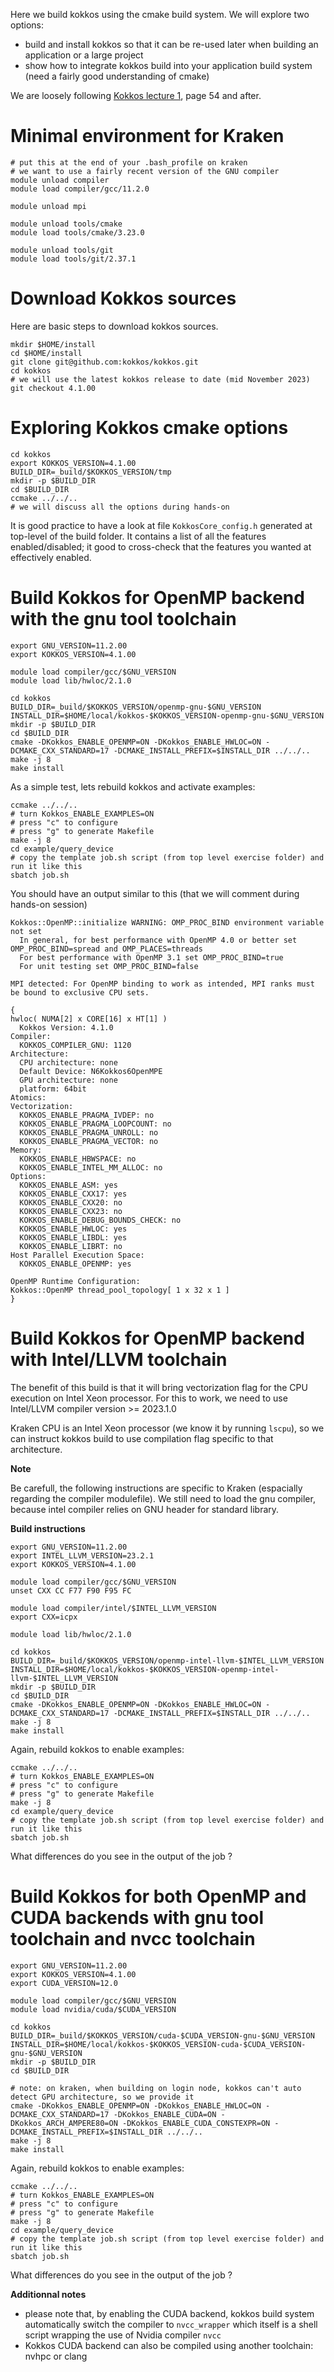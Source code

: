 Here we build kokkos using the cmake build system. We will explore two options:
- build and install kokkos so that it can be re-used later when building an application or a large project
- show how to integrate kokkos build into your application build system (need a fairly good understanding of cmake)

We are loosely following [Kokkos lecture 1](https://github.com/kokkos/kokkos-tutorials/blob/main/LectureSeries/KokkosTutorial_01_Introduction.pdf), page 54 and after.

# Minimal environment for Kraken

```shell
# put this at the end of your .bash_profile on kraken
# we want to use a fairly recent version of the GNU compiler
module unload compiler
module load compiler/gcc/11.2.0

module unload mpi

module unload tools/cmake
module load tools/cmake/3.23.0

module unload tools/git
module load tools/git/2.37.1
```

# Download Kokkos sources

Here are basic steps to download kokkos sources.

```shell
mkdir $HOME/install
cd $HOME/install
git clone git@github.com:kokkos/kokkos.git
cd kokkos
# we will use the latest kokkos release to date (mid November 2023)
git checkout 4.1.00
```

# Exploring Kokkos cmake options

```shell
cd kokkos
export KOKKOS_VERSION=4.1.00
BUILD_DIR=_build/$KOKKOS_VERSION/tmp
mkdir -p $BUILD_DIR
cd $BUILD_DIR
ccmake ../../..
# we will discuss all the options during hands-on
```

It is good practice to have a look at file `KokkosCore_config.h` generated at top-level of the build folder. It contains a list of all the features enabled/disabled; it good to cross-check that the features you wanted at effectively enabled.

# Build Kokkos for OpenMP backend with the gnu tool toolchain

```shell
export GNU_VERSION=11.2.00
export KOKKOS_VERSION=4.1.00

module load compiler/gcc/$GNU_VERSION
module load lib/hwloc/2.1.0

cd kokkos
BUILD_DIR=_build/$KOKKOS_VERSION/openmp-gnu-$GNU_VERSION
INSTALL_DIR=$HOME/local/kokkos-$KOKKOS_VERSION-openmp-gnu-$GNU_VERSION
mkdir -p $BUILD_DIR
cd $BUILD_DIR
cmake -DKokkos_ENABLE_OPENMP=ON -DKokkos_ENABLE_HWLOC=ON -DCMAKE_CXX_STANDARD=17 -DCMAKE_INSTALL_PREFIX=$INSTALL_DIR ../../..
make -j 8
make install
```

As a simple test, lets rebuild kokkos and activate examples:

```shell
ccmake ../../..
# turn Kokkos_ENABLE_EXAMPLES=ON
# press "c" to configure
# press "g" to generate Makefile
make -j 8
cd example/query_device
# copy the template job.sh script (from top level exercise folder) and run it like this
sbatch job.sh
```

You should have an output similar to this (that we will comment during hands-on session)

```text
Kokkos::OpenMP::initialize WARNING: OMP_PROC_BIND environment variable not set
  In general, for best performance with OpenMP 4.0 or better set OMP_PROC_BIND=spread and OMP_PLACES=threads
  For best performance with OpenMP 3.1 set OMP_PROC_BIND=true
  For unit testing set OMP_PROC_BIND=false

MPI detected: For OpenMP binding to work as intended, MPI ranks must be bound to exclusive CPU sets.

{
hwloc( NUMA[2] x CORE[16] x HT[1] )
  Kokkos Version: 4.1.0
Compiler:
  KOKKOS_COMPILER_GNU: 1120
Architecture:
  CPU architecture: none
  Default Device: N6Kokkos6OpenMPE
  GPU architecture: none
  platform: 64bit
Atomics:
Vectorization:
  KOKKOS_ENABLE_PRAGMA_IVDEP: no
  KOKKOS_ENABLE_PRAGMA_LOOPCOUNT: no
  KOKKOS_ENABLE_PRAGMA_UNROLL: no
  KOKKOS_ENABLE_PRAGMA_VECTOR: no
Memory:
  KOKKOS_ENABLE_HBWSPACE: no
  KOKKOS_ENABLE_INTEL_MM_ALLOC: no
Options:
  KOKKOS_ENABLE_ASM: yes
  KOKKOS_ENABLE_CXX17: yes
  KOKKOS_ENABLE_CXX20: no
  KOKKOS_ENABLE_CXX23: no
  KOKKOS_ENABLE_DEBUG_BOUNDS_CHECK: no
  KOKKOS_ENABLE_HWLOC: yes
  KOKKOS_ENABLE_LIBDL: yes
  KOKKOS_ENABLE_LIBRT: no
Host Parallel Execution Space:
  KOKKOS_ENABLE_OPENMP: yes

OpenMP Runtime Configuration:
Kokkos::OpenMP thread_pool_topology[ 1 x 32 x 1 ]
}
```

# Build Kokkos for OpenMP backend with Intel/LLVM toolchain

The benefit of this build is that it will bring vectorization flag for the CPU execution on Intel Xeon processor. For this to work, we need to use Intel/LLVM compiler version >= 2023.1.0

Kraken CPU is an Intel Xeon processor (we know it by running `lscpu`), so we can instruct kokkos build to use compilation flag specific to that architecture.

**Note**

Be carefull, the following instructions are specific to Kraken (espacially regarding the compiler modulefile). We still need to load the gnu compiler, because intel compiler relies on GNU header for standard library.

**Build instructions**

```shell
export GNU_VERSION=11.2.00
export INTEL_LLVM_VERSION=23.2.1
export KOKKOS_VERSION=4.1.00

module load compiler/gcc/$GNU_VERSION
unset CXX CC F77 F90 F95 FC

module load compiler/intel/$INTEL_LLVM_VERSION
export CXX=icpx

module load lib/hwloc/2.1.0

cd kokkos
BUILD_DIR=_build/$KOKKOS_VERSION/openmp-intel-llvm-$INTEL_LLVM_VERSION
INSTALL_DIR=$HOME/local/kokkos-$KOKKOS_VERSION-openmp-intel-llvm-$INTEL_LLVM_VERSION
mkdir -p $BUILD_DIR
cd $BUILD_DIR
cmake -DKokkos_ENABLE_OPENMP=ON -DKokkos_ENABLE_HWLOC=ON -DCMAKE_CXX_STANDARD=17 -DCMAKE_INSTALL_PREFIX=$INSTALL_DIR ../../..
make -j 8
make install
```

Again, rebuild kokkos to enable examples:
```shell
ccmake ../../..
# turn Kokkos_ENABLE_EXAMPLES=ON
# press "c" to configure
# press "g" to generate Makefile
make -j 8
cd example/query_device
# copy the template job.sh script (from top level exercise folder) and run it like this
sbatch job.sh
```
What differences do you see in the output of the job ?

# Build Kokkos for both OpenMP and CUDA backends with gnu tool toolchain and nvcc toolchain

```shell
export GNU_VERSION=11.2.00
export KOKKOS_VERSION=4.1.00
export CUDA_VERSION=12.0

module load compiler/gcc/$GNU_VERSION
module load nvidia/cuda/$CUDA_VERSION

cd kokkos
BUILD_DIR=_build/$KOKKOS_VERSION/cuda-$CUDA_VERSION-gnu-$GNU_VERSION
INSTALL_DIR=$HOME/local/kokkos-$KOKKOS_VERSION-cuda-$CUDA_VERSION-gnu-$GNU_VERSION
mkdir -p $BUILD_DIR
cd $BUILD_DIR

# note: on kraken, when building on login node, kokkos can't auto detect GPU architecture, so we provide it
cmake -DKokkos_ENABLE_OPENMP=ON -DKokkos_ENABLE_HWLOC=ON -DCMAKE_CXX_STANDARD=17 -DKokkos_ENABLE_CUDA=ON -DKokkos_ARCH_AMPERE80=ON -DKokkos_ENABLE_CUDA_CONSTEXPR=ON -DCMAKE_INSTALL_PREFIX=$INSTALL_DIR ../../..
make -j 8
make install
```

Again, rebuild kokkos to enable examples:
```shell
ccmake ../../..
# turn Kokkos_ENABLE_EXAMPLES=ON
# press "c" to configure
# press "g" to generate Makefile
make -j 8
cd example/query_device
# copy the template job.sh script (from top level exercise folder) and run it like this
sbatch job.sh
```

What differences do you see in the output of the job ?

**Additionnal notes**
- please note that, by enabling the CUDA backend, kokkos build system automatically switch the compiler to `nvcc_wrapper` which itself is a shell script wrapping the use of Nvidia compiler `nvcc`
- Kokkos CUDA backend can also be compiled using another toolchain: nvhpc or clang
